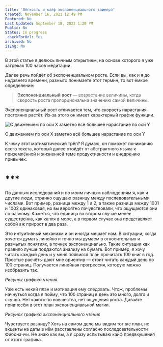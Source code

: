 ```yaml
---
title: 'Лёгкость и кайф экспоненциального таймера'
Created: November 16, 2021 12:49 PM
Featured: No
Last Updated: September 18, 2022 1:20 PM
Public: No
Status: In progress
_checkForUrl: Yes
archived: No
isEng: No
---
```


В этой статье я делюсь личным открытием, на основе которого я уже затрекал 100 часов медитации.

Далее речь пойдёт об экспоненциальном росте. Если вы, как и я до недавнего времени, размыто понимаете этот термин, то вот ёмкое определение:

> **Экспоненциальный рост** — возрастание величины, когда скорость роста пропорциональна значению самой величины.
> 

Экспоненциальный рост отличается тем, что скорость нарастания постоянно растёт. Из-за этого он имеет характерный график функции.

![С движением по оси X заметно всё большее нарастание по оси Y](%D0%9B%D0%B5%CC%88%D0%B3%D0%BA%D0%BE%D1%81%D1%82%D1%8C%20%D0%B8%20%D0%BA%D0%B0%D0%B8%CC%86%D1%84%20%D1%8D%D0%BA%D1%81%D0%BF%D0%BE%D0%BD%D0%B5%D0%BD%D1%86%D0%B8%D0%B0%D0%BB%D1%8C%D0%BD%D0%BE%D0%B3%D0%BE%20%D1%82%D0%B0%D0%B8%CC%86%D0%BC%D0%B5%D1%80%D0%B0/Untitled.png)

С движением по оси X заметно всё большее нарастание по оси Y

К чему этот матиматический трёп? Я думаю, он поможет пониманию всего текста, который далее отойдёт от абстрактного языка к приземлённой и жизненной теме продуктивности и внедрению привычек.

# ***

По данным исследований и по моим личным наблюдениям я, как и другие люди, странно ощущаю разницу между последовательными числами. Вот пример, разница между 1 и 2, а также разница между 1001 и 1002 одинаковая, но вы вероятно почувствовали, что ощущаются они по разному. Кажется, что единица во втором случае менее существенна, как капля в море, а в первом случае она представляет собой аж прирост в два раза.

Это интуитивный механизм и он иногда мешает нам. В ситуации, когда хочется думать линейно и точно мы думаем в относительных и размытых понятиях, а точнее экспоненциально. Такие ситуации как правило лучше поддаются анализу на бумаге.  Вот пример, я хочу читать каждый день и у меня появился план прочитать 100 книг в год. Простые расчёты дают мне ориентир — стоит читать каждый день по 100 страниц. Получается линейная прогрессия, которую можно изобразить так.

*Рисунок графика чтения*

Уже есть некий план и мотивация ему следовать. Чтож, проблемы начнуться когда я пойму, что 100 страниц в день это много, долго и скучно. Нет какого-то новшества, нет ощущения роста. Давайте привнесём в этот план экспоненциальной магии.

*Рисунок графика экспоненциального чтения*

Чувствуете разницу? Хоть на самом деле мы видим тот же план, но акценты на даты в нём расставлены согласно последовательности Фибоначчи. Не знаю как вы, а я сразу испытываю кайф предвкушения от этого графика.